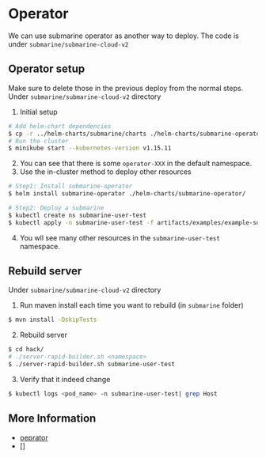 # Operator

We can use submarine operator as another way to deploy. The code is under `submarine/submarine-cloud-v2`


## Operator setup
Make sure to delete those in the previous deploy from the normal steps.
Under `submarine/submarine-cloud-v2` directory

1. Initial setup
```bash
# Add helm-chart dependencies
$ cp -r ../helm-charts/submarine/charts ./helm-charts/submarine-operator/
# Run the cluster
$ minikube start --kubernetes-version v1.15.11
```
2. You can see that there is some `operator-XXX` in the default namespace.
3. Use the in-cluster method to deploy other resources
```bash
# Step1: Install submarine-operator
$ helm install submarine-operator ./helm-charts/submarine-operator/

# Step2: Deploy a submarine
$ kubectl create ns submarine-user-test
$ kubectl apply -n submarine-user-test -f artifacts/examples/example-submarine.yaml
```
4. You wll see many other resources in the `submarine-user-test` namespace.

## Rebuild server
Under `submarine/submarine-cloud-v2` directory

1. Run maven install each time you want to rebuild (in `submarine` folder)
```bash
$ mvn install -DskipTests
```
2. Rebuild server
```bash
$ cd hack/
# ./server-rapid-builder.sh <namespace>
$ ./server-rapid-builder.sh submarine-user-test
```
3. Verify that it indeed change
```bash
$ kubectl logs <pod_name> -n submarine-user-test| grep Host
```



## More Information
- [oeprator](https://github.com/apache/submarine/tree/master/submarine-cloud-v2)
- []